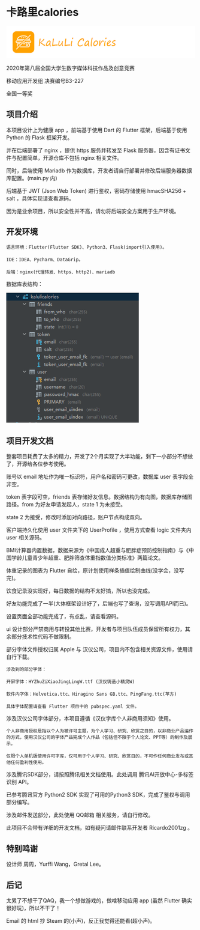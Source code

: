 # 卡路里calories

![](kalulicalories_devdocs/kalulicalories_email_header_logo.png)

2020年第八届全国大学生数字媒体科技作品及创意竞赛

移动应用开发组 决赛编号B3-227

全国一等奖

## 项目介绍

本项目设计上为健康 app ，前端基于使用 Dart 的 Flutter 框架，后端基于使用 Python 的 Flask 框架开发。

并在后端部署了 nginx ，提供 https 服务并转发至 Flask 服务器，因含有证书文件与配置简单，开源仓库不包括 nginx 相关文件。

同时，后端使用 Mariadb 作为数据库，开发者请自行部署并修改后端服务器数据库配置。(main.py 内)

后端基于 JWT (Json Web Token) 进行鉴权，密码存储使用 hmacSHA256 + salt ，具体实现请查看源码。

因为是业余项目，所以安全性并不高，请勿将后端安全方案用于生产环境。

## 开发环境

```
语言环境：Flutter(Flutter SDK)、Python3、Flask(import引入使用)。

IDE：IDEA、Pycharm、DataGrip。

后端：nginx(代理转发、https、http2)、mariadb
```

数据库表结构：

![数据库表结构](kalulicalories_devdocs/database_config.png)

## 项目开发文档

整套项目耗费了太多的精力，开发了2个月实现了大半功能，剩下一小部分不想做了，开源给各位参考使用。

账号以 email 地址作为唯一标识符，用户名和密码可更改，数据库 user 表字段全非空。

token 表字段可空，friends 表存储好友信息。数据结构为有向图，数据库存储图路径。from 为好友申请发起人，state 1 为未接受。

state 2 为接受，修改时添加对向路径，账户节点构成双向。

客户端持久化使用 user 文件夹下的 UserProfile ，使用方式查看 logic 文件夹内 user 相关源码。

BMI计算器内置数据，数据来源为《中国成人超重与肥胖症预防控制指南》与《中国学龄儿童青少年超重、肥胖筛查体重指数值分类标准》两篇论文。

体重记录的图表为 Flutter 自绘，原计划使用样条插值绘制曲线(没学会，没写完)。

饮食记录没实现好，每日数据的结构不太好搞，所以也没完成。

好友功能完成了一半(大体框架设计好了，后端也写了查询，没写调用API而已)。

设置页面全部功能完成了，有点乱，请查看源码。

ui 设计部分严禁商用与转投其他比赛，开发者与项目队伍成员保留所有权力，其余部分技术性代码不做限制。

部分字体文件授权归属 Apple 与 汉仪公司，项目内不包含相关资源文件，使用请自行下载。

```
涉及到的部分字体：

开屏字体：HYZhuZiXiaoJingLingW.ttf (汉仪铸造小精灵W)

软件内字体：Helvetica.ttc、Hiragino Sans GB.ttc、PingFang.ttc(苹方)

具体字体配置请查看 Flutter 项目中的 pubspec.yaml 文件。
```

涉及汉仪公司字体部分，本项目遵循《汉仪字库个人非商用须知》使用。

```
个人非商用授权是指以个人为被许可主题，为个人学习、研究、欣赏之目的，以非商业产品运作的方式，使用汉仪公司的字体产品完成个人作品（包括但不限于个人论文、PPT等）的制作及展示。

仅限个人单机版使用许可字库，仅可用于个人学习、研究、欣赏目的，不可作任何商业发布或其他任何盈利性使用。
```

涉及腾讯SDK部分，请按照腾讯相关文档使用。此处调用 腾讯AI开放中心-多标签识别 API。

已参考腾讯官方 Python2 SDK 实现了可用的Python3 SDK，完成了鉴权与调用部分编写。

涉及邮件发送部分，此处使用 QQ邮箱 相关服务，请自行修改。

此项目不会带有详细的开发文档，如有疑问请邮件联系开发者 Ricardo2001zg 。


## 特别鸣谢

设计师 周周，Yurffi Wang，Gretal Lee。

## 后记

太累了不想干了QAQ，我一个想做游戏的，做啥移动应用 app (虽然 Flutter 确实很好玩)，所以不干了！

Email 的 html 抄 Steam 的(小声)，反正我觉得还能看(超小声)。